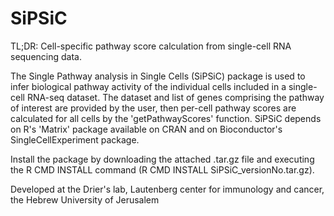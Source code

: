 # SiPSiC
TL;DR: Cell-specific pathway score calculation from single-cell RNA sequencing data.

The Single Pathway analysis in Single Cells (SiPSiC) package is used to infer biological pathway activity of the individual cells included in a single-cell RNA-seq dataset. 
The dataset and list of genes comprising the pathway of interest are provided by the user, then per-cell pathway scores are calculated for all cells by the 'getPathwayScores' function.
SiPSiC depends on R's 'Matrix' package available on CRAN and on Bioconductor's SingleCellExperiment package.

Install the package by downloading the attached .tar.gz file and executing the R CMD INSTALL command (R CMD INSTALL SiPSiC_versionNo.tar.gz). 

Developed at the Drier's lab, Lautenberg center for immunology and cancer, the Hebrew University of Jerusalem
